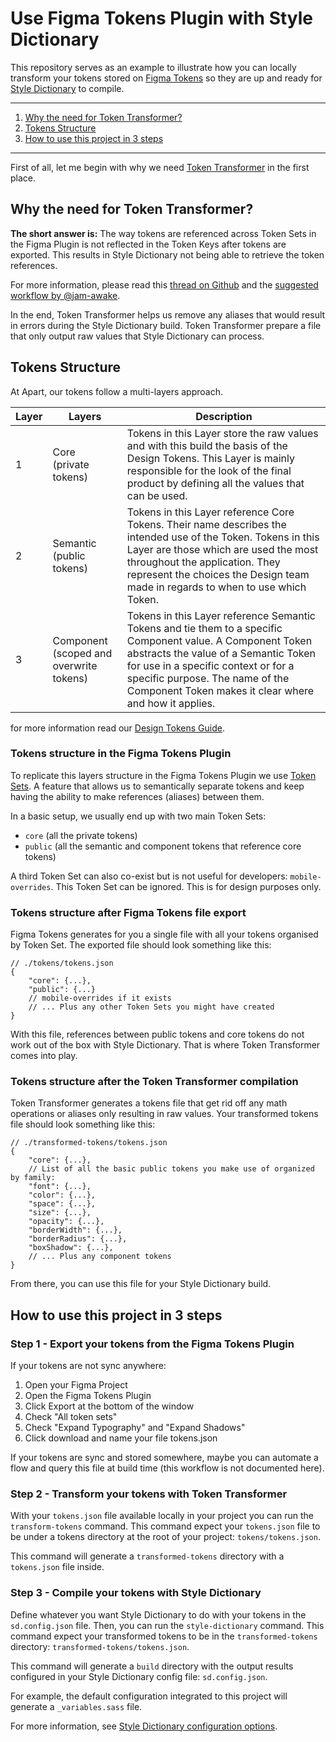 # Use Figma Tokens Plugin with Style Dictionary

This repository serves as an example to illustrate how you can locally transform your tokens stored on [Figma Tokens](https://docs.tokens.studio/) so they are up and ready for [Style Dictionary](https://amzn.github.io/style-dictionary/#/) to compile.

---

1. [Why the need for Token Transformer?](#why-the-need-for-token-transformer)
2. [Tokens Structure](#tokens-structure)
3. [How to use this project in 3 steps](#how-to-use-this-project-in-3-steps)

---

First of all, let me begin with why we need [Token Transformer](https://www.npmjs.com/package/token-transformer) in the first place.

## Why the need for Token Transformer?

**The short answer is:** The way tokens are referenced across Token Sets in the Figma Plugin is not reflected in the Token Keys after tokens are exported. This results in Style Dictionary not being able to retrieve the token references.

For more information, please read this [thread on Github](https://github.com/six7/figma-tokens/issues/691#issuecomment-1144889277) and the [suggested workflow by @jam-awake](https://github.com/six7/figma-tokens/issues/691#issuecomment-1144984836).

In the end, Token Transformer helps us remove any aliases that would result in errors during the Style Dictionary build. Token Transformer prepare a file that only output raw values that Style Dictionary can process.

## Tokens Structure

At Apart, our tokens follow a multi-layers approach.

| Layer | Layers | Description |
|---|---|---|
| 1 | Core<br>(private tokens) | Tokens in this Layer store the raw values and with this build the basis of the Design Tokens. This Layer is mainly responsible for the look of the final product by defining all the values that can be used. |
| 2 | Semantic<br>(public tokens) | Tokens in this Layer reference Core Tokens. Their name describes the intended use of the Token. Tokens in this Layer are those which are used the most throughout the application. They represent the choices the Design team made in regards to when to use which Token. |
| 3 | Component<br>(scoped and overwrite tokens) | Tokens in this Layer reference Semantic Tokens and tie them to a specific Component value. A Component Token abstracts the value of a Semantic Token for use in a specific context or for a specific purpose. The name of the Component Token makes it clear where and how it applies. |

for more information read our [Design Tokens Guide](https://docs.google.com/document/d/1riMIYd7VIVZzHqp4x13GQ_DD3lg0E2YxrzpykbVkE9I/).

### Tokens structure in the Figma Tokens Plugin

To replicate this layers structure in the Figma Tokens Plugin we use [Token Sets](https://docs.tokens.studio/themes/token-sets). A feature that allows us to semantically separate tokens and keep having the ability to make references (aliases) between them.

In a basic setup, we usually end up with two main Token Sets:
- ```core``` (all the private tokens)
- ```public``` (all the semantic and component tokens that reference core tokens)

A third Token Set can also co-exist but is not useful for developers: ```mobile-overrides```. This Token Set can be ignored. This is for design purposes only.

### Tokens structure after Figma Tokens file export

Figma Tokens generates for you a single file with all your tokens organised by Token Set. The exported file should look something like this:

```jsonc
// ./tokens/tokens.json
{
    "core": {...},
    "public": {...}
    // mobile-overrides if it exists
    // ... Plus any other Token Sets you might have created
}
```

With this file, references between public tokens and core tokens do not work out of the box with Style Dictionary. That is where Token Transformer comes into play.

### Tokens structure after the Token Transformer compilation

Token Transformer generates a tokens file that get rid off any math operations or aliases only resulting in raw values. Your transformed tokens file should look something like this:

```jsonc
// ./transformed-tokens/tokens.json
{
    "core": {...},
    // List of all the basic public tokens you make use of organized by family:
    "font": {...},
    "color": {...},
    "space": {...},
    "size": {...},
    "opacity": {...},
    "borderWidth": {...},
    "borderRadius": {...},
    "boxShadow": {...},
    // ... Plus any component tokens
}
```

From there, you can use this file for your Style Dictionary build.

## How to use this project in 3 steps

### Step 1 - Export your tokens from the Figma Tokens Plugin

If your tokens are not sync anywhere:
1. Open your Figma Project
2. Open the Figma Tokens Plugin
3. Click Export at the bottom of the window
4. Check "All token sets"
5. Check "Expand Typography" and "Expand Shadows"
6. Click download and name your file tokens.json

If your tokens are sync and stored somewhere, maybe you can automate a flow and query this file at build time (this workflow is not documented here).

### Step 2 - Transform your tokens with Token Transformer

With your ```tokens.json``` file available locally in your project you can run the ```transform-tokens``` command. This command expect your ```tokens.json``` file to be under a tokens directory at the root of your project: ```tokens/tokens.json```.

This command will generate a ```transformed-tokens``` directory with a ```tokens.json``` file inside.

### Step 3 - Compile your tokens with Style Dictionary

Define whatever you want Style Dictionary to do with your tokens in the ```sd.config.json``` file. Then, you can run the ```style-dictionary``` command. This command expect your transformed tokens to be in the ```transformed-tokens``` directory: ```transformed-tokens/tokens.json```.

This command will generate a ```build``` directory with the output results configured in your Style Dictionary config file: ```sd.config.json```.

For example, the default configuration integrated to this project will generate a ```_variables.sass``` file.

For more information, see [Style Dictionary configuration options](https://amzn.github.io/style-dictionary/#/config).
